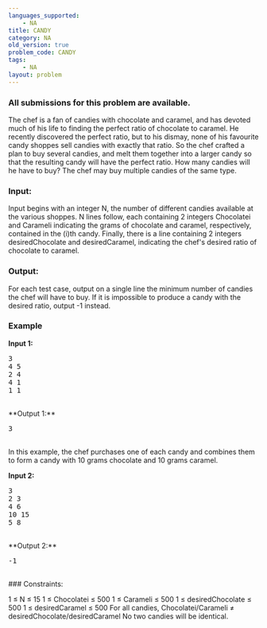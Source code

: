 ```yaml
---
languages_supported:
    - NA
title: CANDY
category: NA
old_version: true
problem_code: CANDY
tags:
    - NA
layout: problem
---
```

###  All submissions for this problem are available. 

The chef is a fan of candies with chocolate and caramel, and has devoted much of his life to finding the perfect ratio of chocolate to caramel. He recently discovered the perfect ratio, but to his dismay, none of his favourite candy shoppes sell candies with exactly that ratio. So the chef crafted a plan to buy several candies, and melt them together into a larger candy so that the resulting candy will have the perfect ratio. How many candies will he have to buy? The chef may buy multiple candies of the same type.

### Input:

Input begins with an integer N, the number of different candies available at the various shoppes. N lines follow, each containing 2 integers Chocolatei and Carameli indicating the grams of chocolate and caramel, respectively, contained in the (i)th candy. Finally, there is a line containing 2 integers desiredChocolate and desiredCaramel, indicating the chef's desired ratio of chocolate to caramel.

### Output:

For each test case, output on a single line the minimum number of candies the chef will have to buy. If it is impossible to produce a candy with the desired ratio, output -1 instead.

### Example

**Input 1:**

<pre>3
4 5
2 4
4 1
1 1
 
</pre>**Output 1:**

<pre>3
 
</pre>In this example, the chef purchases one of each candy and combines them to form a candy with 10 grams chocolate and 10 grams caramel.

**Input 2:**

<pre>3
2 3
4 6
10 15
5 8
 
</pre>**Output 2:**

<pre>-1
 
</pre>### Constraints:

1 ≤ N ≤ 15
 1 ≤ Chocolatei ≤ 500
 1 ≤ Carameli ≤ 500
 1 ≤ desiredChocolate ≤ 500
 1 ≤ desiredCaramel ≤ 500
 For all candies, Chocolatei/Carameli ≠ desiredChocolate/desiredCaramel
 No two candies will be identical.

